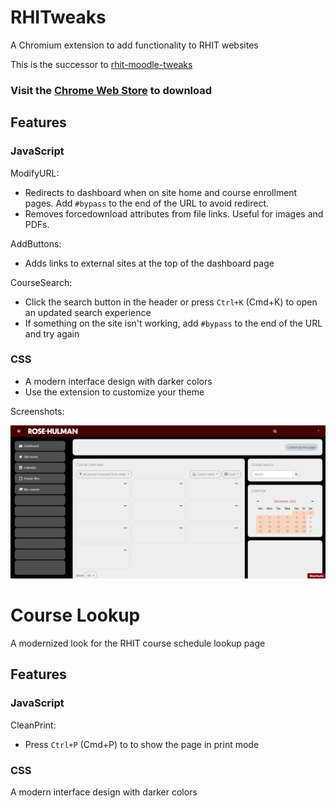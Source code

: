 # RHITweaks
A Chromium extension to add functionality to RHIT websites

This is the successor to [rhit-moodle-tweaks](https://github.com/cm090/rhit-moodle-tweaks)

### Visit the [Chrome Web Store](https://chrome.google.com/webstore/detail/boocpojecnmkjnapcfgfgejdglpamool) to download

## Features
### JavaScript

ModifyURL:
- Redirects to dashboard when on site home and course enrollment pages. Add `#bypass` to the end of the URL to avoid redirect.
- Removes forcedownload attributes from file links. Useful for images and PDFs.

AddButtons:
- Adds links to external sites at the top of the dashboard page

CourseSearch:
- Click the search button in the header or press `Ctrl+K` (Cmd+K) to open an updated search experience
- If something on the site isn't working, add `#bypass` to the end of the URL and try again

### CSS
- A modern interface design with darker colors
- Use the extension to customize your theme

Screenshots:

![Dashboard screen](https://github.com/cm090/rhit-moodle-tweaks/blob/main/screenshots/dashboard.png)

# Course Lookup
A modernized look for the RHIT course schedule lookup page

## Features
### JavaScript
CleanPrint:
- Press `Ctrl+P` (Cmd+P) to to show the page in print mode

### CSS
A modern interface design with darker colors
